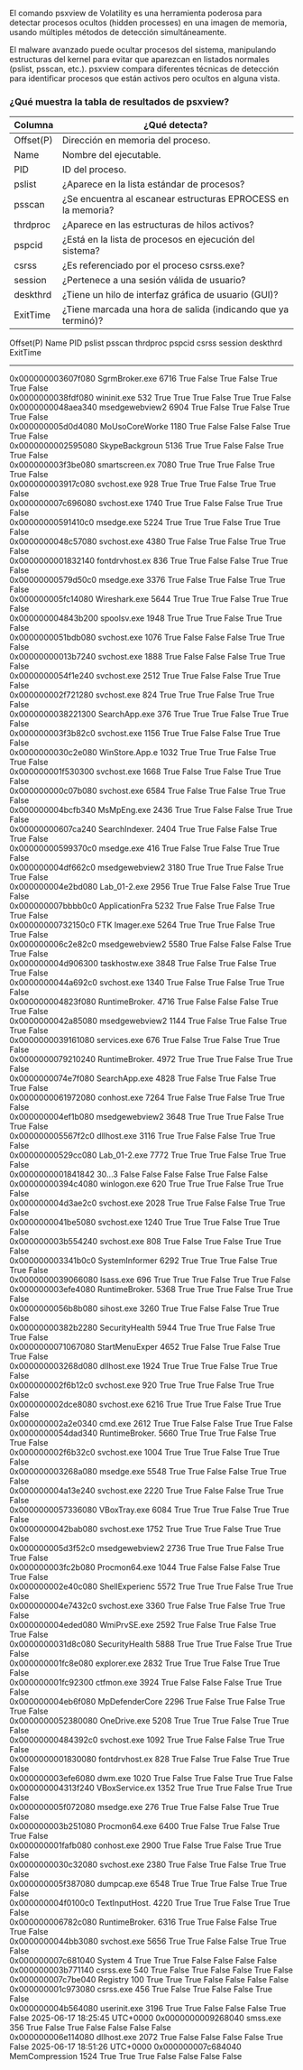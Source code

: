 El comando psxview de Volatility es una herramienta poderosa para detectar procesos ocultos (hidden processes) en una imagen de memoria, usando múltiples métodos de detección simultáneamente.

El malware avanzado puede ocultar procesos del sistema, manipulando estructuras del kernel para evitar que aparezcan en listados normales (pslist, psscan, etc.).
psxview compara diferentes técnicas de detección para identificar procesos que están activos pero ocultos en alguna vista.

### ¿Qué muestra la tabla de resultados de psxview?
| Columna | ¿Qué detecta? |
| -- | -- |
| Offset(P)	| Dirección en memoria del proceso. |
| Name	| Nombre del ejecutable. |
| PID	| ID del proceso. |
| pslist	| ¿Aparece en la lista estándar de procesos? |
| psscan	| ¿Se encuentra al escanear estructuras EPROCESS en la memoria? |
| thrdproc	| ¿Aparece en las estructuras de hilos activos? |
| pspcid	| ¿Está en la lista de procesos en ejecución del sistema? |
| csrss	| ¿Es referenciado por el proceso csrss.exe? |
| session	| ¿Pertenece a una sesión válida de usuario? |
| deskthrd	| ¿Tiene un hilo de interfaz gráfica de usuario (GUI)? |
| ExitTime	| ¿Tiene marcada una hora de salida (indicando que ya terminó)? |


Offset(P)          Name                    PID pslist psscan thrdproc pspcid csrss session deskthrd ExitTime
------------------ -------------------- ------ ------ ------ -------- ------ ----- ------- -------- --------
0x000000003607f080 SgrmBroker.exe         6716 True   False  True     False  True  True    False    
0x0000000038fdf080 wininit.exe             532 True   True   True     False  True  True    False    
0x0000000048aea340 msedgewebview2         6904 True   False  True     False  True  True    False    
0x000000005d0d4080 MoUsoCoreWorke         1180 True   False  False    False  True  True    False    
0x0000000002595080 SkypeBackgroun         5136 True   True   False    False  True  True    False    
0x000000003f3be080 smartscreen.ex         7080 True   True   True     False  True  True    False    
0x000000003917c080 svchost.exe             928 True   True   True     False  True  True    False    
0x000000007c696080 svchost.exe            1740 True   True   False    False  True  True    False    
0x00000000591410c0 msedge.exe             5224 True   True   True     False  True  True    False    
0x0000000048c57080 svchost.exe            4380 True   False  True     False  True  True    False    
0x0000000001832140 fontdrvhost.ex          836 True   True   False    False  True  True    False    
0x00000000579d50c0 msedge.exe             3376 True   False  True     False  True  True    False    
0x000000005fc14080 Wireshark.exe          5644 True   True   True     False  True  True    False    
0x000000004843b200 spoolsv.exe            1948 True   True   True     False  True  True    False    
0x0000000051bdb080 svchost.exe            1076 True   False  False    False  True  True    False    
0x00000000013b7240 svchost.exe            1888 True   False  False    False  True  True    False    
0x0000000054f1e240 svchost.exe            2512 True   True   False    False  True  True    False    
0x000000002f721280 svchost.exe             824 True   True   True     False  True  True    False    
0x0000000038221300 SearchApp.exe           376 True   True   True     False  True  True    False    
0x000000003f3b82c0 svchost.exe            1156 True   True   False    False  True  True    False    
0x0000000030c2e080 WinStore.App.e         1032 True   True   True     False  True  True    False    
0x000000001f530300 svchost.exe            1668 True   False  True     False  True  True    False    
0x000000000c07b080 svchost.exe            6584 True   False  True     False  True  True    False    
0x000000004bcfb340 MsMpEng.exe            2436 True   True   False    False  True  True    False    
0x00000000607ca240 SearchIndexer.         2404 True   True   False    False  True  True    False    
0x00000000599370c0 msedge.exe              416 True   False  True     False  True  True    False    
0x000000004df662c0 msedgewebview2         3180 True   True   True     False  True  True    False    
0x000000004e2bd080 Lab_01-2.exe           2956 True   True   False    False  True  True    False    
0x000000007bbbb0c0 ApplicationFra         5232 True   False  True     False  True  True    False    
0x00000000732150c0 FTK Imager.exe         5264 True   True   True     False  True  True    False    
0x000000006c2e82c0 msedgewebview2         5580 True   False  False    False  True  True    False    
0x000000004d906300 taskhostw.exe          3848 True   False  True     False  True  True    False    
0x0000000044a692c0 svchost.exe            1340 True   False  True     False  True  True    False    
0x000000004823f080 RuntimeBroker.         4716 True   False  False    False  True  True    False    
0x0000000042a85080 msedgewebview2         1144 True   False  True     False  True  True    False    
0x0000000039161080 services.exe            676 True   False  True     False  True  True    False    
0x0000000079210240 RuntimeBroker.         4972 True   True   True     False  True  True    False    
0x0000000074e7f080 SearchApp.exe          4828 True   False  True     False  True  True    False    
0x0000000061972080 conhost.exe            7264 True   False  True     False  True  True    False    
0x000000004ef1b080 msedgewebview2         3648 True   True   True     False  True  True    False    
0x000000005567f2c0 dllhost.exe            3116 True   True   False    False  True  True    False    
0x00000000529cc080 Lab_01-2.exe           7772 True   True   True     False  True  True    False    
0x0000000001841842                      30...3 False  False  False    False  True  False   False    
0x00000000394c4080 winlogon.exe            620 True   True   True     False  True  True    False    
0x000000004d3ae2c0 svchost.exe            2028 True   True   False    False  True  True    False    
0x0000000041be5080 svchost.exe            1240 True   True   True     False  True  True    False    
0x000000003b554240 svchost.exe             808 True   False  True     False  True  True    False    
0x000000003341b0c0 SystemInformer         6292 True   True   True     False  True  True    False    
0x0000000039066080 lsass.exe               696 True   True   True     False  True  True    False    
0x000000003efe4080 RuntimeBroker.         5368 True   True   True     False  True  True    False    
0x0000000056b8b080 sihost.exe             3260 True   True   False    False  True  True    False    
0x00000000382b2280 SecurityHealth         5944 True   True   True     False  True  True    False    
0x0000000071067080 StartMenuExper         4652 True   False  True     False  True  True    False    
0x000000003268d080 dllhost.exe            1924 True   True   True     False  True  True    False    
0x000000002f6b12c0 svchost.exe             920 True   True   True     False  True  True    False    
0x000000002dce8080 svchost.exe            6216 True   True   True     False  True  True    False    
0x000000002a2e0340 cmd.exe                2612 True   True   False    False  True  True    False    
0x0000000054dad340 RuntimeBroker.         5660 True   True   True     False  True  True    False    
0x000000002f6b32c0 svchost.exe            1004 True   True   True     False  True  True    False    
0x000000003268a080 msedge.exe             5548 True   True   False    False  True  True    False    
0x000000004a13e240 svchost.exe            2220 True   True   False    False  True  True    False    
0x0000000057336080 VBoxTray.exe           6084 True   True   True     False  True  True    False    
0x0000000042bab080 svchost.exe            1752 True   True   True     False  True  True    False    
0x000000005d3f52c0 msedgewebview2         2736 True   True   True     False  True  True    False    
0x000000003fc2b080 Procmon64.exe          1044 True   False  False    False  True  True    False    
0x000000002e40c080 ShellExperienc         5572 True   True   True     False  True  True    False    
0x000000004e7432c0 svchost.exe            3360 True   False  True     False  True  True    False    
0x000000004eded080 WmiPrvSE.exe           2592 True   False  True     False  True  True    False    
0x0000000031d8c080 SecurityHealth         5888 True   True   True     False  True  True    False    
0x000000001fc8e080 explorer.exe           2832 True   True   True     False  True  True    False    
0x000000001fc92300 ctfmon.exe             3924 True   False  False    False  True  True    False    
0x000000004eb6f080 MpDefenderCore         2296 True   False  True     False  True  True    False    
0x0000000052380080 OneDrive.exe           5208 True   True   True     False  True  True    False    
0x00000000484392c0 svchost.exe            1092 True   True   False    False  True  True    False    
0x0000000001830080 fontdrvhost.ex          828 True   False  True     False  True  True    False    
0x000000003efe6080 dwm.exe                1020 True   False  True     False  True  True    False    
0x000000004313f240 VBoxService.ex         1352 True   True   True     False  True  True    False    
0x000000005f072080 msedge.exe              276 True   True   False    False  True  True    False    
0x000000003b251080 Procmon64.exe          6400 True   False  True     False  True  True    False    
0x000000001fafb080 conhost.exe            2900 True   False  True     False  True  True    False    
0x0000000030c32080 svchost.exe            2380 True   False  True     False  True  True    False    
0x000000005f387080 dumpcap.exe            6548 True   True   True     False  True  True    False    
0x000000004f0100c0 TextInputHost.         4220 True   True   True     False  True  True    False    
0x000000006782c080 RuntimeBroker.         6316 True   True   False    False  True  True    False    
0x0000000044bb3080 svchost.exe            5656 True   True   False    False  True  True    False    
0x000000007c681040 System                    4 True   True   True     False  False False   False    
0x000000003b771140 csrss.exe               540 True   False  True     False  False True    False    
0x000000007c7be040 Registry                100 True   True   True     False  False False   False    
0x000000001c973080 csrss.exe               456 True   False  True     False  False True    False    
0x000000004b564080 userinit.exe           3196 True   True   False    False  False True    False    2025-06-17 18:25:45 UTC+0000
0x0000000009268040 smss.exe                356 True   False  True     False  False False   False    
0x000000006e114080 dllhost.exe            2072 True   False  False    False  False True    False    2025-06-17 18:51:26 UTC+0000
0x000000007c684040 MemCompression         1524 True   True   True     False  False False   False    
